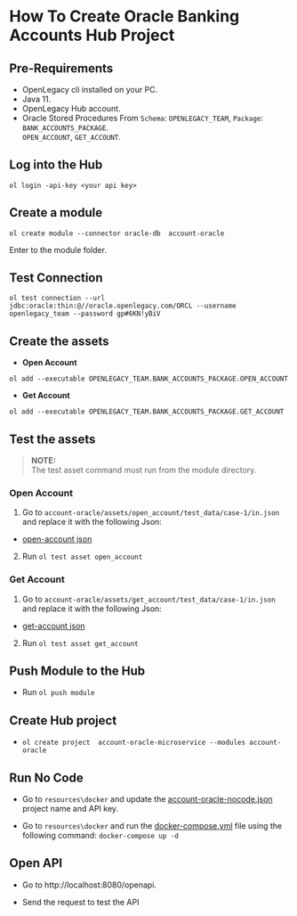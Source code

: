 # How To Create Oracle Banking Accounts Hub Project

## Pre-Requirements

- OpenLegacy cli installed on your PC.
- Java 11.
- OpenLegacy Hub account.
- Oracle Stored Procedures From `Schema`: `OPENLEGACY_TEAM`, `Package`: `BANK_ACCOUNTS_PACKAGE`.<br/>
  `OPEN_ACCOUNT`, `GET_ACCOUNT`.

## Log into the Hub

`ol login -api-key <your api key>`

## Create a module

`ol create module --connector oracle-db  account-oracle`

Enter to the module folder.

## Test Connection

```
ol test connection --url jdbc:oracle:thin:@//oracle.openlegacy.com/ORCL --username openlegacy_team --password gp#6KN!yBiV
```

## Create the assets
 
- **Open Account**

`ol add --executable OPENLEGACY_TEAM.BANK_ACCOUNTS_PACKAGE.OPEN_ACCOUNT`

- **Get Account**
  
 `ol add --executable OPENLEGACY_TEAM.BANK_ACCOUNTS_PACKAGE.GET_ACCOUNT`
     
## Test the assets

> **NOTE:**  
> The test asset command must run from the module directory.  
> 

### Open Account

1.  Go to `account-oracle/assets/open_account/test_data/case-1/in.json` and replace it with the following Json:

- [open-account json](https://github.com/openlegacy/openlegacy-public-hub-demos/blob/master/oracle-db/banking/resources/test-json/open-account.json) 

2.  Run `ol test asset open_account`

### Get Account

1.  Go to `account-oracle/assets/get_account/test_data/case-1/in.json` and replace it with the following Json:

- [get-account json](https://github.com/openlegacy/openlegacy-public-hub-demos/blob/master/oracle-db/banking/resources/test-json/get-account.json) 

2.  Run `ol test asset get_account`

## Push Module to the Hub

- Run `ol push module`

## Create Hub project  

- `ol create project  account-oracle-microservice --modules account-oracle`

## Run No Code

- Go to `resources\docker` and update the [account-oracle-nocode.json](./resources/docker/account-cics-nocode.json) project name and API key.

- Go to `resources\docker` and run the [docker-compose.yml](./resources/docker/docker-compose.yml) file using the following command: `docker-compose up -d`

## Open API

- Go to http://localhost:8080/openapi.

- Send the request to test the API
